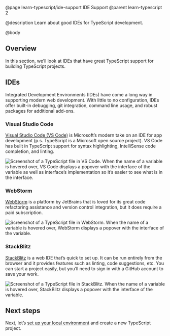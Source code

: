 @page learn-typescript/ide-support IDE Support
@parent learn-typescript 2

@description Learn about good IDEs for TypeScript development.

@body

## Overview

In this section, we’ll look at IDEs that have great TypeScript support for building TypeScript projects.

## IDEs

Integrated Development Environments (IDEs) have come a long way in supporting modern web development.
With little to no configuration, IDEs offer built-in debugging, git integration, command line usage, and robust packages for additional add-ons.

### Visual Studio Code

<a href="https://code.visualstudio.com/">Visual Studio Code (VS Code)</a> is Microsoft’s modern take on an IDE for app development (p.s. TypeScript is a Microsoft open source project). VS Code has built in TypeScript support for syntax highlighting, IntelliSense code completion, and linting.

<img src="../static/img/vs-code-screenshot.png" alt="Screenshot of a TypeScript file in VS Code. When the name of a variable is hovered over, VS Code displays a popover with the interface of the variable as well as interface’s implementation so it’s easier to see what is in the interface." />

### WebStorm

<a href="https://www.jetbrains.com/webstorm/download/">WebStorm</a> is a platform by JetBrains that is loved for its great code refactoring assistance and version control integration, but it does require a paid subscription.

<img src="../static/img/webstorm-screenshot.png" alt="Screenshot of a TypeScript file in WebStorm. When the name of a variable is hovered over, WebStorm displays a popover with the interface of the variable." />

### StackBlitz

<a href="https://stackblitz.com/">StackBlitz</a> is a web IDE that’s quick to set up.
It can be run entirely from the browser and it provides features such as linting, code suggestions, etc.
You can start a project easily, but you’ll need to sign in with a GitHub account to save your work.

<img src="../static/img/stackblitz-screenshot.png" alt="Screenshot of a TypeScript file in StackBlitz. When the name of a variable is hovered over, StackBlitz displays a popover with the interface of the variable." />

## Next steps

Next, let’s [set up your local environment](./setting-up-your-environment.html) and create a new TypeScript project.
